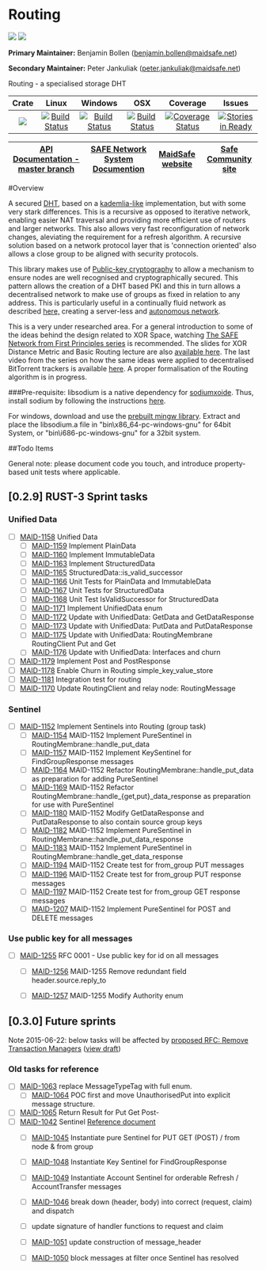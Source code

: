 # Routing
[![](https://img.shields.io/badge/Project%20SAFE-Approved-green.svg)](http://maidsafe.net/applications) [![](https://img.shields.io/badge/License-GPL3-green.svg)](https://github.com/maidsafe/routing/blob/master/COPYING)

**Primary Maintainer:**     Benjamin Bollen (benjamin.bollen@maidsafe.net)

**Secondary Maintainer:**   Peter Jankuliak (peter.jankuliak@maidsafe.net)

Routing - a specialised storage DHT

|Crate|Linux|Windows|OSX|Coverage|Issues|
|:------:|:-------:|:-------:|:-------:|:-------:|:-------:|
|[![](http://meritbadge.herokuapp.com/routing)](https://crates.io/crates/routing)|[![Build Status](https://travis-ci.org/maidsafe/routing.svg?branch=master)](https://travis-ci.org/maidsafe/routing)|[![Build Status](http://ci.maidsafe.net:8080/buildStatus/icon?job=routing_win64_status_badge)](http://ci.maidsafe.net:8080/job/routing_win64_status_badge/)|[![Build Status](http://ci.maidsafe.net:8080/buildStatus/icon?job=routing_osx_status_badge)](http://ci.maidsafe.net:8080/job/routing_osx_status_badge/)|[![Coverage Status](https://coveralls.io/repos/maidsafe/routing/badge.svg)](https://coveralls.io/r/maidsafe/routing)|[![Stories in Ready](https://badge.waffle.io/maidsafe/routing.png?label=ready&title=Ready)](https://waffle.io/maidsafe/routing)

| [API Documentation - master branch](http://maidsafe.net/routing/master/) | [SAFE Network System Documention](http://systemdocs.maidsafe.net) | [MaidSafe website](http://maidsafe.net) | [Safe Community site](https://forum.safenetwork.io) |
|:------:|:-------:|:-------:|:-------:|

#Overview

A secured [DHT](http://en.wikipedia.org/wiki/Distributed_hash_table), based on a [kademlia-like](http://en.wikipedia.org/wiki/Kademlia) implementation, but with some very stark differences. This is a recursive as opposed to iterative network, enabling easier NAT traversal and providing more efficient use of routers and larger networks. This also allows very fast reconfiguration of network changes, aleviating the requirement for a refresh algorithm. A recursive solution based on a network protocol layer that is 'connection oriented' also allows a close group to be aligned with security protocols.

This library makes use of [Public-key cryptography](http://en.wikipedia.org/wiki/Public-key_cryptography) to allow a mechanism to ensure nodes are well recognised and cryptographically secured. This pattern
allows the creation of a DHT based PKI and this in turn allows a decentralised network to make use of groups as fixed in relation to any address. This is particularly useful in a continually fluid network as described [here,](http://maidsafe.net/Whitepapers/pdf/MaidSafeDistributedHashTable.pdf) creating a server-less and [autonomous network](http://maidsafe.net/docs/SAFEnetwork.pdf).

This is a very under researched area. For a general introduction to some of the ideas behind the design related to XOR Space, watching [The SAFE Network from First Principles series](https://www.youtube.com/watch?v=Lr9FJRDcNzk&list=PLiYqQVdgdw_sSDkdIZzDRQR9xZlsukIxD) is recommended. The slides for XOR Distance Metric and Basic Routing lecture are also [available here](http://ericklavoie.com/talks/safenetwork/1-xor-routing.pdf). The last video from the series on how the same ideas were applied to decentralised BitTorrent trackers is available [here](https://www.youtube.com/watch?v=YFV908uoLPY). A proper formalisation of the Routing algorithm is in progress.


###Pre-requisite:
libsodium is a native dependency for [sodiumxoide](https://github.com/dnaq/sodiumoxide). Thus, install sodium by following the instructions [here](http://doc.libsodium.org/installation/index.html).

For windows, download and use the [prebuilt mingw library](https://download.libsodium.org/libsodium/releases/libsodium-1.0.2-mingw.tar.gz).
Extract and place the libsodium.a file in "bin\x86_64-pc-windows-gnu" for 64bit System, or "bin\i686-pc-windows-gnu" for a 32bit system.

##Todo Items

General note: please document code you touch, and introduce property-based unit tests where applicable.

## [0.2.9] RUST-3 Sprint tasks

### Unified Data
- [ ] [MAID-1158](https://maidsafe.atlassian.net/browse/MAID-1158) Unified Data
    - [ ] [MAID-1159](https://maidsafe.atlassian.net/browse/MAID-1159) Implement PlainData
    - [ ] [MAID-1160](https://maidsafe.atlassian.net/browse/MAID-1160) Implement ImmutableData
    - [ ] [MAID-1163](https://maidsafe.atlassian.net/browse/MAID-1163) Implement StructuredData
    - [ ] [MAID-1165](https://maidsafe.atlassian.net/browse/MAID-1165) StructuredData::is_valid_successor
    - [ ] [MAID-1166](https://maidsafe.atlassian.net/browse/MAID-1166) Unit Tests for PlainData and ImmutableData
    - [ ] [MAID-1167](https://maidsafe.atlassian.net/browse/MAID-1167) Unit Tests for StructuredData
    - [ ] [MAID-1168](https://maidsafe.atlassian.net/browse/MAID-1168) Unit Test IsValidSuccessor for StructuredData
    - [ ] [MAID-1171](https://maidsafe.atlassian.net/browse/MAID-1171) Implement UnifiedData enum
    - [ ] [MAID-1172](https://maidsafe.atlassian.net/browse/MAID-1172) Update with UnifiedData: GetData and GetDataResponse
    - [ ] [MAID-1173](https://maidsafe.atlassian.net/browse/MAID-1173) Update with UnifiedData: PutData and PutDataResponse
    - [ ] [MAID-1175](https://maidsafe.atlassian.net/browse/MAID-1175) Update with UnifiedData: RoutingMembrane RoutingClient Put and Get
    - [ ] [MAID-1176](https://maidsafe.atlassian.net/browse/MAID-1176) Update with UnifiedData: Interfaces and churn
- [ ] [MAID-1179](https://maidsafe.atlassian.net/browse/MAID-1179) Implement Post and PostResponse
- [ ] [MAID-1178](https://maidsafe.atlassian.net/browse/MAID-1178) Enable Churn in Routing simple_key_value_store
- [ ] [MAID-1181](https://maidsafe.atlassian.net/browse/MAID-1181) Integration test for routing
- [ ] [MAID-1170](https://maidsafe.atlassian.net/browse/MAID-1170) Update RoutingClient and relay node: RoutingMessage

### Sentinel
- [ ] [MAID-1152](https://maidsafe.atlassian.net/browse/MAID-1152) Implement Sentinels into Routing (group task)
    - [ ] [MAID-1154](https://maidsafe.atlassian.net/browse/MAID-1154) MAID-1152 Implement PureSentinel in RoutingMembrane::handle_put_data
    - [ ] [MAID-1157](https://maidsafe.atlassian.net/browse/MAID-1157) MAID-1152 Implement KeySentinel for FindGroupResponse messages
    - [ ] [MAID-1164](https://maidsafe.atlassian.net/browse/MAID-1164) MAID-1152 Refactor RoutingMembrane::handle_put_data as preparation for adding PureSentinel
    - [ ] [MAID-1169](https://maidsafe.atlassian.net/browse/MAID-1169) MAID-1152 Refactor RoutingMembrane::handle_{get,put}_data_response as preparation for use with PureSentinel
    - [ ] [MAID-1180](https://maidsafe.atlassian.net/browse/MAID-1180) MAID-1152 Modify GetDataResponse and PutDataResponse to also contain source group keys
    - [ ] [MAID-1182](https://maidsafe.atlassian.net/browse/MAID-1182) MAID-1152 Implement PureSentinel in RoutingMembrane::handle_put_data_response
    - [ ] [MAID-1183](https://maidsafe.atlassian.net/browse/MAID-1183) MAID-1152 Implement PureSentinel in RoutingMembrane::handle_get_data_response
    - [ ] [MAID-1194](https://maidsafe.atlassian.net/browse/MAID-1194) MAID-1152 Create test for from_group PUT messages
    - [ ] [MAID-1196](https://maidsafe.atlassian.net/browse/MAID-1196) MAID-1152 Create test for from_group PUT response messages
    - [ ] [MAID-1197](https://maidsafe.atlassian.net/browse/MAID-1197) MAID-1152 Create test for from_group GET response messages
    - [ ] [MAID-1207](https://maidsafe.atlassian.net/browse/MAID-1207) MAID-1152 Implement PureSentinel for POST and DELETE messages

### Use public key for all messages
- [ ] [MAID-1255](https://maidsafe.atlassian.net/browse/MAID-1255) RFC 0001 - Use public key for id on all messages
    - [ ] [MAID-1256](https://maidsafe.atlassian.net/browse/MAID-1256) MAID-1255 Remove redundant field header.source.reply_to
    - [ ] [MAID-1257](https://maidsafe.atlassian.net/browse/MAID-1257) MAID-1255 Modify Authority enum


## [0.3.0] Future sprints

Note 2015-06-22: below tasks will be affected by [proposed RFC: Remove Transaction Managers](https://github.com/maidsafe/rfcs/pull/1) ([view draft](https://github.com/dirvine/rfcs/blob/master/proposed/0000-Remove-Transaction-Managers.md))

### Old tasks for reference
- [ ] [MAID-1063](https://maidsafe.atlassian.net/browse/MAID-1063) replace MessageTypeTag with full enum.
    - [ ] [MAID-1064](https://maidsafe.atlassian.net/browse/MAID-1064) POC first and move UnauthorisedPut into explicit message structure.
- [ ] [MAID-1065](https://maidsafe.atlassian.net/browse/MAID-1065) Return Result for Put Get Post-
- [ ] [MAID-1042](https://maidsafe.atlassian.net/browse/MAID-1042) Sentinel [Reference document](https://docs.google.com/document/d/1-x7pCq_YXm-P5xDi7y8UIYDbheVwJ10Q80FzgtnMD8A/edit?usp=sharing)
    - [ ] [MAID-1045](https://maidsafe.atlassian.net/browse/MAID-1045) Instantiate pure Sentinel for PUT GET (POST) / from node & from group
    - [ ] [MAID-1048](https://maidsafe.atlassian.net/browse/MAID-1048) Instantiate Key Sentinel for FindGroupResponse
    - [ ] [MAID-1049](https://maidsafe.atlassian.net/browse/MAID-1049) Instantiate Account Sentinel for orderable Refresh / AccountTransfer messages
    - [ ] [MAID-1046](https://maidsafe.atlassian.net/browse/MAID-1046) break down (header, body) into correct (request, claim) and dispatch
    - [ ]  update signature of handler functions to request and claim
    - [ ] [MAID-1051](https://maidsafe.atlassian.net/browse/MAID-1051) update construction of message_header
    - [ ] [MAID-1050](https://maidsafe.atlassian.net/browse/MAID-1050) block messages at filter once Sentinel has resolved

